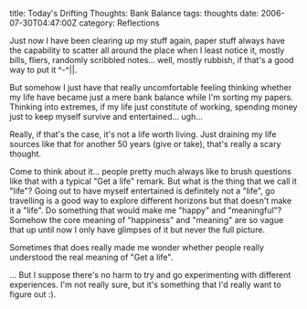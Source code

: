 title: Today's Drifting Thoughts: Bank Balance
tags: thoughts
date: 2006-07-30T04:47:00Z
category: Reflections

Just now I have been clearing up my stuff again, paper stuff always have the capability to scatter all around the place when I least notice it, mostly bills, fliers, randomly scribbled notes… well, mostly rubbish, if that's a good way to put it ^-^||.

But somehow I just have that really uncomfortable feeling thinking whether my life have became just a mere bank balance while I'm sorting my papers. Thinking into extremes, if my life just constitute of working, spending money just to keep myself survive and entertained… ugh…

Really, if that's the case, it's not a life worth living. Just draining my life sources like that for another 50 years (give or take), that's really a scary thought.

Come to think about it… people pretty much always like to brush questions like that with a typical "Get a life" remark. But what is the thing that we call it "life"? Going out to have myself entertained is definitely not a "life", go travelling is a good way to explore different horizons but that doesn't make it a "life". Do something that would make me "happy" and "meaningful"? Somehow the core meaning of "happiness" and "meaning" are so vague that up until now I only have glimpses of it but never the full picture.

Sometimes that does really made me wonder whether people really understood the real meaning of "Get a life".

… But I suppose there's no harm to try and go experimenting with different experiences. I'm not really sure, but it's something that I'd really want to figure out :).
